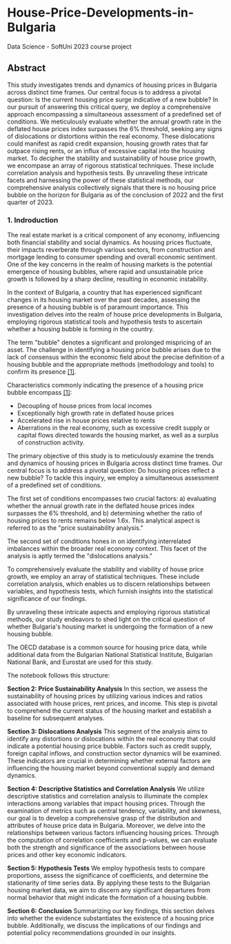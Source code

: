 # House-Price-Developments-in-Bulgaria

Data Science - SoftUni 2023 course project

## Abstract
This study investigates trends and dynamics of housing prices in Bulgaria across distinct time frames. Our central focus is to address a pivotal question: Is the current housing price surge indicative of a new bubble? In our pursuit of answering this critical query, we deploy a comprehensive approach encompassing a simultaneous assessment of a predefined set of conditions. We meticulously evaluate whether the annual growth rate in the deflated house prices index surpasses the 6% threshold, seeking any signs of dislocations or distortions within the real economy. These dislocations could manifest as rapid credit expansion, housing growth rates that far outpace rising rents, or an influx of excessive capital into the housing market. To decipher the stability and sustainability of house price growth, we encompase an array of rigorous statistical techniques. These include correlation analysis and hypothesis tests. By unraveling these intricate facets and harnessing the power of these statistical methods, our comprehensive analysis collectively signals that there is no housing price bubble on the horizon for Bulgaria as of the conclusion of 2022 and the first quarter of 2023.

### **1. Indroduction**

The real estate market is a critical component of any economy, influencing both financial stability and social dynamics. As housing prices fluctuate, their impacts reverberate through various sectors, from construction and mortgage lending to consumer spending and overall economic sentiment. One of the key concerns in the realm of housing markets is the potential emergence of housing bubbles, where rapid and unsustainable price growth is followed by a sharp decline, resulting in economic instability.

In the context of Bulgaria, a country that has experienced significant changes in its housing market over the past decades, assessing the presence of a housing bubble is of paramount importance. This investigation delves into the realm of house price developments in Bulgaria, employing rigorous statistical tools and hypothesis tests to ascertain whether a housing bubble is forming in the country.

The term "bubble" denotes a significant and prolonged mispricing of an asset. The challenge in identifying a housing price bubble arises due to the lack of consensus within the economic field about the precise definition of a housing bubble and the appropriate methods (methodology and tools) to confirm its presence [[1]](#7.-References).

Characteristics commonly indicating the presence of a housing price bubble encompass [[1]](#7.-References):

- Decoupling of house prices from local incomes
- Exceptionally high growth rate in deflated house prices
- Accelerated rise in house prices relative to rents
- Aberrations in the real economy, such as excessive credit supply or capital flows directed towards the housing market, as well as a surplus of construction activity.

The primary objective of this study is to meticulously examine the trends and dynamics of housing prices in Bulgaria across distinct time frames. Our central focus is to address a pivotal question: Do housing prices reflect a new bubble? To tackle this inquiry, we employ a simultaneous assessment of a predefined set of conditions.

The first set of conditions encompasses two crucial factors: a) evaluating whether the annual growth rate in the deflated house prices index surpasses the 6% threshold, and b) determining whether the ratio of housing prices to rents remains below 1.6x. This analytical aspect is referred to as the "price sustainability analysis." 

The second set of conditions hones in on identifying interrelated imbalances within the broader real economy context. This facet of the analysis is aptly termed the "dislocations analysis." 

To comprehensively evaluate the stability and viability of house price growth, we employ an array of statistical techniques. These include correlation analysis, which enables us to discern relationships between variables, and hypothesis tests, which furnish insights into the statistical significance of our findings.

By unraveling these intricate aspects and employing rigorous statistical methods, our study endeavors to shed light on the critical question of whether Bulgaria's housing market is undergoing the formation of a new housing bubble.

The OECD database is a common source for housing price data, while additional data from the Bulgarian National Statistical Institute, Bulgarian National Bank, and Eurostat are used for this study.


The notebook follows this structure:

**Section 2: Price Sustainability Analysis**
In this section, we assess the sustainability of housing prices by utilizing various indices and ratios associated with house prices, rent prices, and income. This step is pivotal to comprehend the current status of the housing market and establish a baseline for subsequent analyses.

**Section 3: Dislocations Analysis**
This segment of the analysis aims to identify any distortions or dislocations within the real economy that could indicate a potential housing price bubble. Factors such as credit supply, foreign capital inflows, and construction sector dynamics will be examined. These indicators are crucial in determining whether external factors are influencing the housing market beyond conventional supply and demand dynamics.

**Section 4: Descriptive Statistics and Correlation Analysis**
We utilize descriptive statistics and correlation analysis to illuminate the complex interactions among variables that impact housing prices. Through the examination of metrics such as central tendency, variability, and skewness, our goal is to develop a comprehensive grasp of the distribution and attributes of house price data in Bulgaria. Moreover, we delve into the relationships between various factors influencing housing prices. Through the computation of correlation coefficients and p-values, we can evaluate both the strength and significance of the associations between house prices and other key economic indicators.

**Section 5: Hypothesis Tests**
We employ hypothesis tests to compare proportions, assess the significance of coefficients, and determine the stationarity of time series data. By applying these tests to the Bulgarian housing market data, we aim to discern any significant departures from normal behavior that might indicate the formation of a housing bubble.

**Section 6: Conclusion**
Summarizing our key findings, this section delves into whether the evidence substantiates the existence of a housing price bubble. Additionally, we discuss the implications of our findings and potential policy recommendations grounded in our insights.
